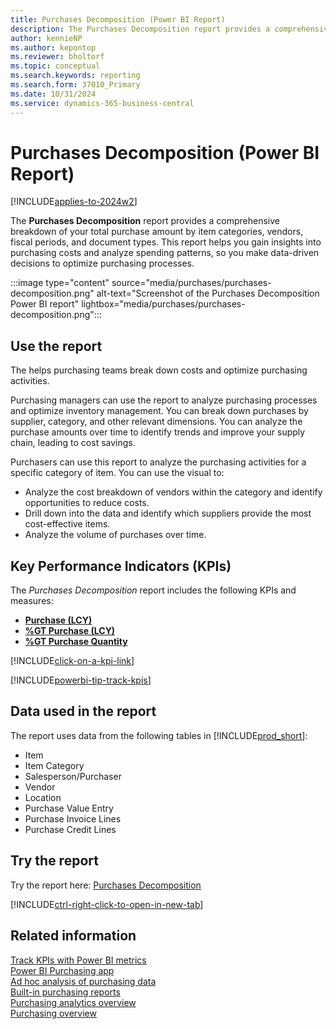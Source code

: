 ```yaml
---
title: Purchases Decomposition (Power BI Report)
description: The Purchases Decomposition report provides a comprehensive breakdown of your total purchase amount by item categories, vendors, fiscal periods, and document types.
author: kennieNP
ms.author: kepontop
ms.reviewer: bholtorf
ms.topic: conceptual
ms.search.keywords: reporting
ms.search.form: 37010_Primary
ms.date: 10/31/2024
ms.service: dynamics-365-business-central
---
```


# Purchases Decomposition (Power BI Report)

[!INCLUDE[applies-to-2024w2](includes/applies-to-2024w2.md)]

The **Purchases Decomposition** report provides a comprehensive breakdown of your total purchase amount by item categories, vendors, fiscal periods, and document types. This report helps you gain insights into purchasing costs and analyze spending patterns, so you make data-driven decisions to optimize purchasing processes.  

:::image type="content" source="media/purchases/purchases-decomposition.png" alt-text="Screenshot of the Purchases Decomposition Power BI report" lightbox="media/purchases/purchases-decomposition.png":::

## Use the report

The helps purchasing teams break down costs and optimize purchasing activities.

Purchasing managers can use the report to analyze purchasing processes and optimize inventory management. You can break down purchases by supplier, category, and other relevant dimensions. You can analyze the purchase amounts over time to identify trends and improve your supply chain, leading to cost savings.

Purchasers can use this report to analyze the purchasing activities for a specific category of item. You can use the visual to:

- Analyze the cost breakdown of vendors within the category and identify opportunities to reduce costs.
- Drill down into the data and identify which suppliers provide the most cost-effective items.
- Analyze the volume of purchases over time.

## Key Performance Indicators (KPIs)

The *Purchases Decomposition* report includes the following KPIs and measures: 

- [**Purchase (LCY)**](purchases-powerbi-kpis.md#purchase-lcy)
- [**%GT Purchase (LCY)**](purchases-powerbi-kpis.md#purchase-lcy)
- [**%GT Purchase Quantity**](purchases-powerbi-kpis.md#purchase-quantity)

[!INCLUDE[click-on-a-kpi-link](includes/click-on-a-kpi-link.md)] 

[!INCLUDE[powerbi-tip-track-kpis](includes/powerbi-tip-track-kpis.md)]

## Data used in the report

The report uses data from the following tables in [!INCLUDE[prod_short](includes/prod_short.md)]:

- Item
- Item Category
- Salesperson/Purchaser
- Vendor
- Location
- Purchase Value Entry
- Purchase Invoice Lines
- Purchase Credit Lines

## Try the report

Try the report here: [Purchases Decomposition](https://businesscentral.dynamics.com?page=37010)

[!INCLUDE[ctrl-right-click-to-open-in-new-tab](includes/ctrl-right-click-to-open-in-new-tab.md)]

## Related information

[Track KPIs with Power BI metrics](track-kpis-with-power-bi-metrics.md)  
[Power BI Purchasing app](purchases-powerbi-app.md)  
[Ad hoc analysis of purchasing data](ad-hoc-analysis-purchasing.md)  
[Built-in purchasing reports](purchase-reports.md)  
[Purchasing analytics overview](purchasing-analytics-overview.md)  
[Purchasing overview](purchasing-manage-purchasing.md)